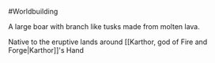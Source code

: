 #Worldbuilding 

A large boar with branch like tusks made from molten lava.

Native to the eruptive lands around [[Karthor, god of Fire and Forge|Karthor]]'s Hand
